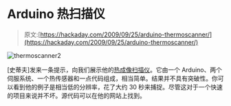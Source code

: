 # Arduino 热扫描仪

> 原文:[https://hackaday.com/2009/09/25/arduino-thermoscanner/](https://hackaday.com/2009/09/25/arduino-thermoscanner/)

![thermoscanner2](../Images/e5e9a0279161463658bc949c1de588ca.png "thermoscanner2")

[史蒂夫]发来一条提示，向我们展示他的[热成像扫描仪](http://www.designer2k2.at/index.php?option=com_content&amp;view=article&amp;id=30:thermoscanner&amp;catid=13:arduino&amp;Itemid=40)。它由一个 Arduino、两个伺服系统、一个热传感器和一点代码组成，相当简单。结果并不具有突破性。你可以看到他的例子是相当低的分辨率，花了大约 30 秒来捕捉。尽管这对于一个快速的项目来说并不坏。源代码可以在他的网站上找到。